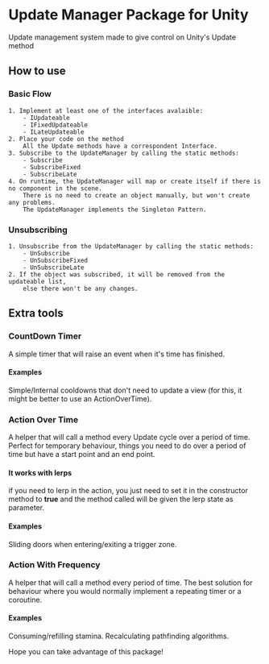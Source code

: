 # Update Manager Package for Unity
Update management system made to give control on Unity's Update method
## How to use
### Basic Flow
	1. Implement at least one of the interfaces avalaible:
		- IUpdateable
		- IFixedUpdateable
		- ILateUpdateable
	2. Place your code on the method
		All the Update methods have a correspondent Interface.
	3. Subscribe to the UpdateManager by calling the static methods:
		- Subscribe
		- SubscribeFixed
		- SubscribeLate
	4. On runtime, the UpdateManager will map or create itself if there is no component in the scene.
		There is no need to create an object manually, but won't create any problems.
		The UpdateManager implements the Singleton Pattern.
### Unsubscribing
	1. Unsubscribe from the UpdateManager by calling the static methods:
		- UnSubscribe
		- UnSubscribeFixed
		- UnSubscribeLate
	2. If the object was subscribed, it will be removed from the updateable list,
		else there won't be any changes.
## Extra tools
### CountDown Timer
A simple timer that will raise an event when it's time has finished.
#### Examples
Simple/Internal cooldowns that don't need to update a view (for this, it might be better to use an ActionOverTime).
### Action Over Time
A helper that will call a method every Update cycle over a period of time.
Perfect for temporary behaviour, things you need to do over a period of time but have a start point and an end point.
#### It works with lerps
if you need to lerp in the action, you just need to set it in the constructor method to **true** and the method called will be given the lerp state as parameter.
#### Examples
Sliding doors when entering/exiting a trigger zone.
### Action With Frequency
A helper that will call a method every period of time.
The best solution for behaviour where you would normally implement a repeating timer or a coroutine.
#### Examples
Consuming/refilling stamina.
Recalculating pathfinding algorithms.
		
Hope you can take advantage of this package!
